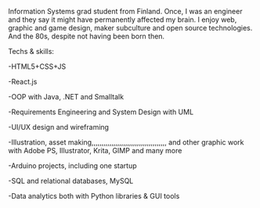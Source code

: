 Information Systems grad student from Finland. Once, I was an engineer and they say it might have permanently affected my brain.
I enjoy web, graphic and game design, maker subculture and open source technologies. And the 80s, despite not having been born then.

Techs & skills:

-HTML5+CSS+JS

-React.js

-OOP with Java, .NET and Smalltalk

-Requirements Engineering and System Design with UML

-UI/UX design and wireframing

-Illustration, asset making,,,,,,,,,,,,,,,,,,,,,,,,,,,,,,,,,,,,,, and other graphic work with Adobe PS, Illustrator, Krita, GIMP and many more

-Arduino projects, including one startup

-SQL and relational databases, MySQL

-Data analytics both with Python libraries & GUI tools
